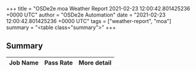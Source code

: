 +++
title = "OSDe2e moa Weather Report 2021-02-23 12:00:42.801425236 +0000 UTC"
author = "OSDe2e Automation"
date = "2021-02-23 12:00:42.801425236 +0000 UTC"
tags = ["weather-report", "moa"]
summary = "<table class=\"summary\"></table>"
+++
## Summary

| Job Name | Pass Rate | More detail |
|----------|-----------|-------------|



